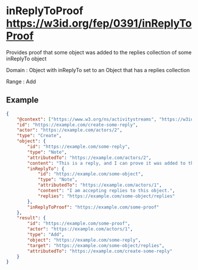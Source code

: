 # inReplyToProof <https://w3id.org/fep/0391/inReplyToProof>

Provides proof that some object was added to the replies collection of some inReplyTo object

Domain
: Object with inReplyTo set to an Object that has a replies collection

Range
: Add

## Example

```json
{
	"@context": ["https://www.w3.org/ns/activitystreams", "https://w3id.org/fep/0391"],
	"id": "https://example.com/create-some-reply",
	"actor": "https://example.com/actors/2",
	"type": "Create",
	"object": {
		"id": "https://example.com/some-reply",
		"type": "Note",
		"attributedTo": "https://example.com/actors/2",
		"content": "This is a reply, and I can prove it was added to the replies collection.",
		"inReplyTo": {
			"id": "https://example.com/some-object",
			"type": "Note",
			"attributedTo": "https://example.com/actors/1",
			"content": "I am accepting replies to this object.",
			"replies": "https://example.com/some-object/replies"
		},
		"inReplyToProof": "https://example.com/some-proof"
	},
	"result": {
		"id": "https://example.com/some-proof",
		"actor": "https://example.com/actors/1",
		"type": "Add",
		"object": "https://example.com/some-reply",
		"target": "https://example.com/some-object/replies",
		"attributedTo": "https://example.com/create-some-reply"
	}
}
```